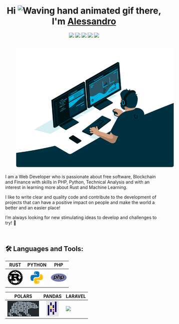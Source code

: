 
<!--
**ampsicora/ampsicora** is a ✨ _special_ ✨ repository because its `README.md` (this file) appears on your GitHub profile.

Here are some ideas to get you started:

- 🔭 I’m currently working on ...
- 🌱 I’m currently learning ...
- 👯 I’m looking to collaborate on ...
- 🤔 I’m looking for help with ...
- 💬 Ask me about ...
- 📫 How to reach me: ...
- 😄 Pronouns: ...
- ⚡ Fun fact: ...
-->





<h1 align="center" >Hi <img src="https://raw.githubusercontent.com/nixin72/nixin72/master/wave.gif" 
         alt="Waving hand animated gif"
         height="45"
         width="45" /> there, I'm <a href="https://alessandro.sartori.io"> Alessandro</a> </h1>
<div align="center">
         <a href="mailto:alessandro@sartori.io"><img src="https://img.shields.io/badge/-Mail Me-D14836?style=flat&logo=Gmail&logoColor=white" height="28" /></a>
         <a href="https://alessandro.sartori.io/"><img src="https://img.shields.io/badge/Website-3b5998?style=flat-square&logo=google-chrome&logoColor=white" height="28" /></a>
         <a href="https://www.linkedin.com/in/alessandro-sartori/"><img src="https://img.shields.io/badge/-LinkedIn-blue?style=flat-square&logo=Linkedin&logoColor=white" height="28" /></a>
         <a href="https://twitter.com/Ampsicora0"><img src="https://img.shields.io/badge/-Twitter-1ca0f1?style=flat-square&labelColor=1ca0f1&logo=twitter&logoColor=white" height="28" /></a>
         <a href="https://gitlab.com/Ampsicora"><img src="https://img.shields.io/badge/-GitLab-F29111?style=flat-square&labelColor=F29111&logo=gitlab&logoColor=white" height="28" /></a>
</div>

<br />

<p style="display: flex; justify-contect: space-between;">
         <a href="https://alessandro.sartori.io">
                  <img style="border-radius: 5px; margin: 0 0 5px 35px;" alt="GIF" width="100%" src="images/programmer.gif" />
         </a>
</p>

I am a Web Developer who is passionate about free software, Blockchain and Finance with skills in PHP, Python, 
Technical Analysis and with an interest in learning more about Rust and Machine Learning.

I like to write clear and quality code and contribute to the development of projects that can have a positive 
impact on people and make the world a better and an easier place!

I’m always looking for new stimulating ideas to develop and challenges to try! 🤠


<br />


## 🛠 Languages and Tools:

<div align="center">
         
|  RUST | PYTHON  |  PHP  |
|:-:|:-:|---|
|  <code><a href="https://www.rust-lang.org/"><img height="50" src="icons/rust.png"></a></code>  |  <code><a href="https://www.python.org/"><img height="50" src="icons/python.png"></a></code>  |  <code><a href="https://www.php.net/"><img height="50" src="icons/php.png"></a></code> |
         
|  POLARS |  PANDAS |  LARAVEL |
|:-:|:-:|---|
| <code><a href="https://www.pola.rs/"><img height="50" src="icons/polars.png"></a></code>  |  <code><a href="https://pandas.pydata.org/"><img height="50" src="icons/pandas.png"></a></code> |  <code><a href="https://laravel.com/"><img height="50" src="icons/laravel.ico"></a></code> |
         
</div>
